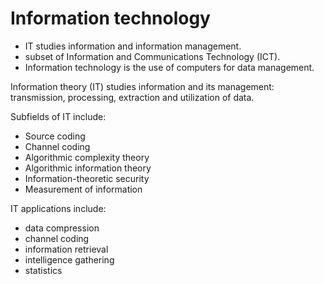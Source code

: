 # Information technology

- IT studies information and information management.
- subset of Information and Communications Technology (ICT).
- Information technology is the use of computers for data management.

Information theory (IT) studies information and its management: transmission, processing, extraction and utilization of data.

Subfields of IT include:
- Source coding
- Channel coding
- Algorithmic complexity theory
- Algorithmic information theory
- Information-theoretic security
- Measurement of information

IT applications include:
- data compression
- channel coding
- information retrieval
- intelligence gathering
- statistics

